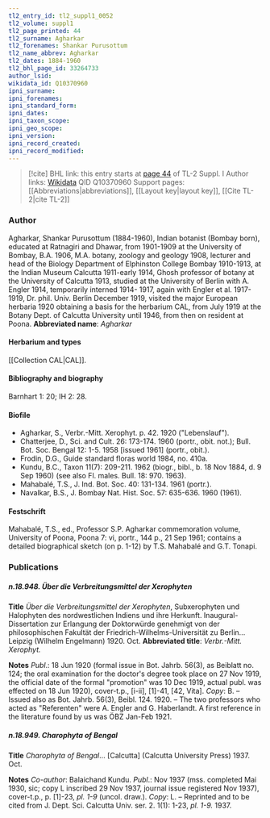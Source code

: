 ```yaml
---
tl2_entry_id: tl2_suppl1_0052
tl2_volume: suppl1
tl2_page_printed: 44
tl2_surname: Agharkar
tl2_forenames: Shankar Purusottum
tl2_name_abbrev: Agharkar
tl2_dates: 1884-1960
tl2_bhl_page_id: 33264733
author_lsid: 
wikidata_id: Q10370960
ipni_surname: 
ipni_forenames: 
ipni_standard_form: 
ipni_dates: 
ipni_taxon_scope: 
ipni_geo_scope: 
ipni_version: 
ipni_record_created: 
ipni_record_modified:
---
```


> [!cite] BHL link: this entry starts at [page 44](https://www.biodiversitylibrary.org/page/33264733) of TL-2 Suppl. I
> Author links: [Wikidata](https://www.wikidata.org/wiki/Q10370960) QID Q10370960
> Support pages: [[Abbreviations|abbreviations]], [[Layout key|layout key]], [[Cite TL-2|cite TL-2]]

### Author

Agharkar, Shankar Purusottum (1884-1960), Indian botanist (Bombay born), educated at Ratnagiri and Dhawar, from 1901-1909 at the University of Bombay, B.A. 1906, M.A. botany, zoology and geology 1908, lecturer and head of the Biology Department of Elphinston College Bombay 1910-1913, at the Indian Museum Calcutta 1911-early 1914, Ghosh professor of botany at the University of Calcutta 1913, studied at the University of Berlin with A. Engler 1914, temporarily interned 1914- 1917, again with Engler et al. 1917-1919, Dr. phil. Univ. Berlin December 1919, visited the major European herbaria 1920 obtaining a basis for the herbarium CAL, from July 1919 at the Botany Dept. of Calcutta University until 1946, from then on resident at Poona. 
**Abbreviated name**: *Agharkar*

#### Herbarium and types

[[Collection CAL|CAL]].

#### Bibliography and biography

Barnhart 1: 20; IH 2: 28.

#### Biofile

- Agharkar, S., Verbr.-Mitt. Xerophyt. p. 42. 1920 ("Lebenslauf").
- Chatterjee, D., Sci. and Cult. 26: 173-174. 1960 (portr., obit. not.); Bull. Bot. Soc. Bengal 12: 1-5. 1958 \[issued 1961\] (portr., obit.).
- Frodin, D.G., Guide standard floras world 1984, no. 410a.
- Kundu, B.C., Taxon 11(7): 209-211. 1962 (biogr., bibl., b. 18 Nov 1884, d. 9 Sep 1960) (see also Fl. males. Bull. 18: 970. 1963).
- Mahabalé, T.S., J. Ind. Bot. Soc. 40: 131-134. 1961 (portr.).
- Navalkar, B.S., J. Bombay Nat. Hist. Soc. 57: 635-636. 1960 (1961).

#### Festschrift

Mahabalé, T.S., ed., Professor S.P. Agharkar commemoration volume, University of Poona, Poona 7: vi, portr., 144 p., 21 Sep 1961; contains a detailed biographical sketch (on p. 1-12) by T.S. Mahabalé and G.T. Tonapi.

### Publications

##### n.18.948. Über die Verbreitungsmittel der Xerophyten

**Title**
*Über die Verbreitungsmittel der Xerophyten*, Subxerophyten und Halophyten des nordwestlichen Indiens und ihre Herkunft. Inaugural-Dissertation zur Erlangung der Doktorwürde genehmigt von der philosophischen Fakultät der Friedrich-Wilhelms-Universität zu Berlin... Leipzig (Wilhelm Engelmann) 1920. Oct.
**Abbreviated title**: *Verbr.-Mitt. Xerophyt.*

**Notes**
*Publ*.: 18 Jun 1920 (formal issue in Bot. Jahrb. 56(3), as Beiblatt no. 124; the oral examination for the doctor's degree took place on 27 Nov 1919, the official date of the formal "promotion" was 10 Dec 1919, actual publ. was effected on 18 Jun 1920), cover-t.p., \[i-ii\], \[1\]-41, \[42, Vita\]. *Copy*: B. – Issued also as Bot. Jahrb. 56(3), Beibl. 124. 1920. – The two professors who acted as "Referenten" were A. Engler and G. Haberlandt. A first reference in the literature found by us was ÖBZ Jan-Feb 1921.

##### n.18.949. Charophyta of Bengal

**Title**
*Charophyta of Bengal*... \[Calcutta\] (Calcutta University Press) 1937. Oct.

**Notes**
*Co-author*: Balaichand Kundu.
*Publ*.: Nov 1937 (mss. completed Mai 1930, sic; copy L inscribed 29 Nov 1937, journal issue registered Nov 1937), cover-t.p., p. \[1\]-23, *pl. 1-9* (uncol. draw.). *Copy*: L. – Reprinted and to be cited from J. Dept. Sci. Calcutta Univ. ser. 2. 1(1): 1-23, *pl. 1-9.* 1937.

